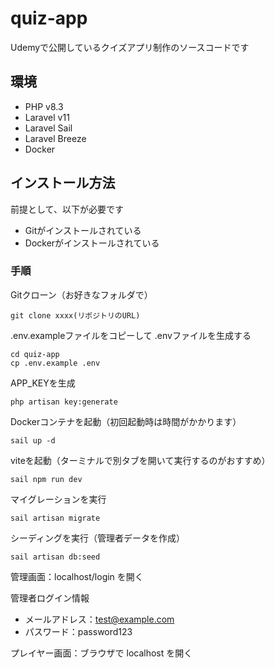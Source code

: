 # quiz-app

Udemyで公開しているクイズアプリ制作のソースコードです

## 環境

- PHP v8.3
- Laravel v11
- Laravel Sail
- Laravel Breeze
- Docker

## インストール方法

前提として、以下が必要です
- Gitがインストールされている
- Dockerがインストールされている

### 手順

Gitクローン（お好きなフォルダで）
```
git clone xxxx(リポジトリのURL)
```

.env.exampleファイルをコピーして .envファイルを生成する
```
cd quiz-app
cp .env.example .env
```

APP_KEYを生成
```
php artisan key:generate
```

Dockerコンテナを起動（初回起動時は時間がかかります）
```
sail up -d
```

viteを起動（ターミナルで別タブを開いて実行するのがおすすめ）
```
sail npm run dev
```

マイグレーションを実行
```
sail artisan migrate
```

シーディングを実行（管理者データを作成）
```
sail artisan db:seed
```

管理画面：localhost/login を開く

管理者ログイン情報
- メールアドレス：test@example.com
- パスワード：password123

プレイヤー画面：ブラウザで localhost を開く
